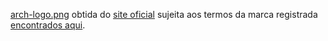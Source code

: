 [arch-logo.png](./arch-logo.png) obtida do [site oficial](https://archlinux.org/art/) sujeita aos termos da marca registrada [encontrados aqui](https://wiki.archlinux.org/title/DeveloperWiki:TrademarkPolicy).
